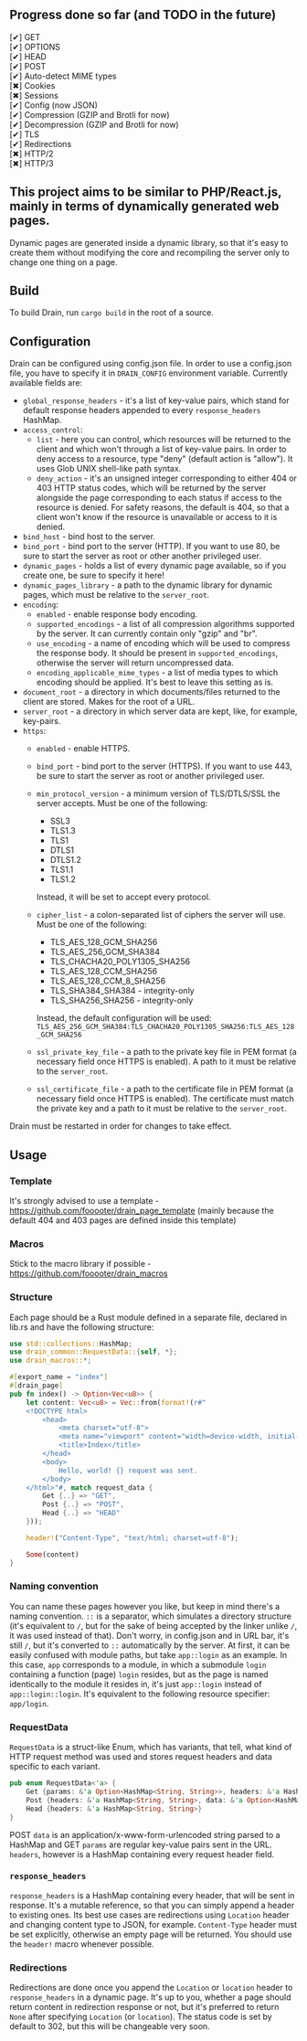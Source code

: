 ## Progress done so far (and TODO in the future)
[✔]   	GET<br>
[✔]   	OPTIONS<br>
[✔]   	HEAD<br>
[✔]   	POST<br>
[✔]	Auto-detect MIME types<br>
[✖]		Cookies<br>
[✖]		Sessions<br>
[✔]	Config (now JSON)<br>
[✔]     Compression (GZIP and Brotli for now)<br>
[✔]     Decompression (GZIP and Brotli for now)<br>
[✔]     TLS<br>
[✔]	Redirections<br>
[✖]     HTTP/2<br>
[✖]     HTTP/3<br>


## This project aims to be similar to PHP/React.js, mainly in terms of dynamically generated web pages.

Dynamic pages are generated inside a dynamic library, so that it's easy to create them without modifying
the core and recompiling the server only to change one thing on a page.

## Build

To build Drain, run `cargo build` in the root of a source.

## Configuration

Drain can be configured using config.json file. In order to use a config.json file, you have to specify it in `DRAIN_CONFIG` environment variable. 
Currently available fields are:

- `global_response_headers` - it's a list of key-value pairs, which stand for default response headers appended to every
`response_headers` HashMap.
- `access_control`:
  * `list` - here you can control, which resources will be returned to the client and which won't through a list of key-value pairs. 
  In order to deny access to a resource, type "deny" (default action is "allow"). It uses Glob UNIX shell-like path syntax.
  * `deny_action` - it's an unsigned integer corresponding to either 404 or 403 HTTP status codes, which will be returned by the server alongside the 
  page corresponding to each status if access to the resource is denied. For safety reasons, the default is 404, so that a client won't
  know if the resource is unavailable or access to it is denied.
- `bind_host` - bind host to the server.
- `bind_port` - bind port to the server (HTTP). If you want to use 80, be sure to start the server as root or other another privileged user.
- `dynamic_pages` - holds a list of every dynamic page available, so if you create one, be sure to specify it here!
- `dynamic_pages_library` - a path to the dynamic library for dynamic pages, which must be relative to the `server_root`.
- `encoding`:
  * `enabled` - enable response body encoding.
  * `supported_encodings` - a list of all compression algorithms supported by the server. It can currently contain only "gzip" and "br".
  * `use_encoding` - a name of encoding which will be used to compress the response body. It should be present in `supported_encodings`, otherwise the server will return uncompressed data.
  * `encoding_applicable_mime_types` - a list of media types to which encoding should be applied. It's best to leave this setting as is.
- `document_root` - a directory in which documents/files returned to the client are stored. Makes for the root of a URL.
- `server_root` - a directory in which server data are kept, like, for example, key-pairs.
- `https`:
  * `enabled` - enable HTTPS.
  * `bind_port` - bind port to the server (HTTPS). If you want to use 443, be sure to start the server as root or another privileged user.
  * `min_protocol_version` - a minimum version of TLS/DTLS/SSL the server accepts. Must be one of the following: 
    + SSL3
    + TLS1.3
    + TLS1
    + DTLS1
    + DTLS1.2
    + TLS1.1
    + TLS1.2
    
    Instead, it will be set to accept every protocol.
  * `cipher_list` - a colon-separated list of ciphers the server will use. Must be one of the following:
    + TLS_AES_128_GCM_SHA256
    + TLS_AES_256_GCM_SHA384
    + TLS_CHACHA20_POLY1305_SHA256
    + TLS_AES_128_CCM_SHA256
    + TLS_AES_128_CCM_8_SHA256
    + TLS_SHA384_SHA384 - integrity-only
    + TLS_SHA256_SHA256 - integrity-only
  
    Instead, the default configuration will be used: `TLS_AES_256_GCM_SHA384:TLS_CHACHA20_POLY1305_SHA256:TLS_AES_128_GCM_SHA256`
  * `ssl_private_key_file` - a path to the private key file in PEM format (a necessary field once HTTPS is enabled). 
  A path to it must be relative to the `server_root`.
  * `ssl_certificate_file` - a path to the certificate file in PEM format (a necessary field once HTTPS is enabled). 
  The certificate must match the private key and a path to it must be relative to the `server_root`.

Drain must be restarted in order for changes to take effect.

## Usage

### Template

It's strongly advised to use a template - https://github.com/fooooter/drain_page_template
(mainly because the default 404 and 403 pages are defined inside this template)

### Macros

Stick to the macro library if possible - https://github.com/fooooter/drain_macros

### Structure

Each page should be a Rust module defined in a separate file, declared in lib.rs and have the following structure:

```rust
use std::collections::HashMap;
use drain_common::RequestData::{self, *};
use drain_macros::*;

#[export_name = "index"]
#[drain_page]
pub fn index() -> Option<Vec<u8>> {
    let content: Vec<u8> = Vec::from(format!(r#"
    <!DOCTYPE html>
        <head>
            <meta charset="utf-8">
            <meta name="viewport" content="width=device-width, initial-scale=1.0">
            <title>Index</title>
        </head>
        <body>
            Hello, world! {} request was sent.
        </body>
    </html>"#, match request_data {
        Get {..} => "GET",
        Post {..} => "POST",
        Head {..} => "HEAD"
    }));

    header!("Content-Type", "text/html; charset=utf-8");

    Some(content)
}
```

### Naming convention

You can name these pages however you like, but keep in mind there's a naming convention.
`::` is a separator, which simulates a directory structure (it's equivalent to `/`, but for the sake of being accepted by the linker
unlike `/`, it was used instead of that). Don't worry, in config.json and in URL bar, it's still `/`, but it's converted to `::` automatically
by the server. At first, it can be easily confused with module paths, but take `app::login` as an example. In this case, 
`app` corresponds to a module, in which a submodule `login` containing a function (page) `login` resides, but as the page is named identically
to the module it resides in, it's just `app::login` instead of `app::login::login`. It's equivalent to the following resource specifier: `app/login`.

### RequestData

`RequestData` is a struct-like Enum, which has variants, that tell, what kind of HTTP request method was used and stores
request headers and data specific to each variant.

```rust
pub enum RequestData<'a> {
    Get {params: &'a Option<HashMap<String, String>>, headers: &'a HashMap<String, String>},
    Post {headers: &'a HashMap<String, String>, data: &'a Option<HashMap<String, String>>},
    Head {headers: &'a HashMap<String, String>}
}
```

POST `data` is an application/x-www-form-urlencoded string parsed to a HashMap and GET
`params` are regular key-value pairs sent in the URL. `headers`, however is a HashMap containing every request header field.

### `response_headers`

`response_headers` is a HashMap containing every header, that will be sent in response. It's a mutable reference,
so that you can simply append a header to existing ones. Its best use cases are redirections using `Location` header and
changing content type to JSON, for example. `Content-Type` header must be set explicitly, otherwise an empty page will be returned.
You should use the `header!` macro whenever possible.

### Redirections

Redirections are done once you append the `Location` or `location` header to `response_headers` in a dynamic page. 
It's up to you, whether a page should return content in redirection response or not, but it's preferred to 
return `None` after specifying `Location` (or `location`). The status code is set by default to 302, but this will be changeable very soon.